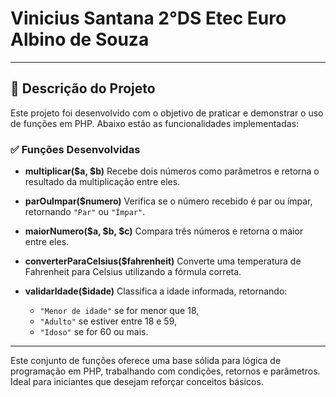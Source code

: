 # Vinicius Santana 2°DS Etec Euro Albino de Souza

---

## 📌 Descrição do Projeto

Este projeto foi desenvolvido com o objetivo de praticar e demonstrar o uso de funções em PHP. Abaixo estão as funcionalidades implementadas:

### ✅ Funções Desenvolvidas

* **multiplicar(\$a, \$b)**
  Recebe dois números como parâmetros e retorna o resultado da multiplicação entre eles.

* **parOuImpar(\$numero)**
  Verifica se o número recebido é par ou ímpar, retornando `"Par"` ou `"Ímpar"`.

* **maiorNumero(\$a, \$b, \$c)**
  Compara três números e retorna o maior entre eles.

* **converterParaCelsius(\$fahrenheit)**
  Converte uma temperatura de Fahrenheit para Celsius utilizando a fórmula correta.

* **validarIdade(\$idade)**
  Classifica a idade informada, retornando:

  * `"Menor de idade"` se for menor que 18,
  * `"Adulto"` se estiver entre 18 e 59,
  * `"Idoso"` se for 60 ou mais.

---

Este conjunto de funções oferece uma base sólida para lógica de programação em PHP, trabalhando com condições, retornos e parâmetros.
Ideal para iniciantes que desejam reforçar conceitos básicos.